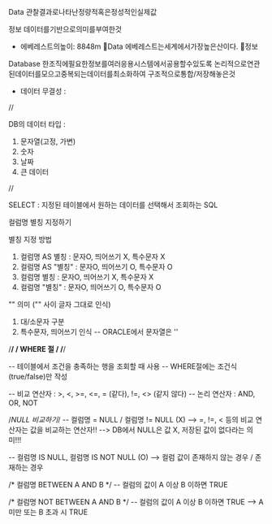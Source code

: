 Data
관찰결과로나타난정량적혹은정성적인실제값

정보
데이터를기반으로의미를부여한것

* 에베레스트의높이: 8848m  Data
에베레스트는세계에서가장높은산이다. 정보

Database
한조직에필요한정보를여러응용시스템에서공용할수있도록
논리적으로연관된데이터를모으고중복되는데이터를최소화하여
구조적으로통합/저장해놓은것

* 데이터 무결성 : 

//

DB의 데이터 타입 :
1. 문자열(고정, 가변)
2. 숫자
3. 날짜
4. 큰 데이터

//

SELECT : 지정된 테이블에서 원하는 데이터를 선택해서 조회하는 SQL

컬럼명 별칭 지정하기

별칭 지정 방법
1) 컬럼명 AS 별칭   : 문자O, 띄어쓰기 X, 특수문자 X
2) 컬럼명 AS "별칭" : 문자O, 띄어쓰기 O, 특수문자 O
3) 컬럼명 별칭      : 문자O, 띄어쓰기 X, 특수문자 X
4) 컬럼명 "별칭"    : 문자O, 띄어쓰기 O, 특수문자 O

"" 의미 ("" 사이 글자 그대로 인식)
1) 대/소문자 구분
2) 특수문자, 띄어쓰기 인식
-- ORACLE에서 문자열은 ''

/******************/
/**** WHERE 절 ****/
/******************/

-- 테이블에서 조건을 충족하는 행을 조회할 때 사용
-- WHERE절에는 조건식(true/false)만 작성

-- 비교 연산자 : >, <, >=, <=, = (같다), !=, <> (같지 않다)
-- 논리 연산자 : AND, OR, NOT

/*NULL 비교하기*/
--  컬럼명 = NULL  / 컬럼명 != NULL   (X)
--> =, !=, < 등의 비교 연산자는 값을 비교하는 연산자!!
--> DB에서 NULL은 값 X, 저장된 값이 없다라는 의미!!!

-- 컬럼명 IS NULL, 컬럼명 IS NOT NULL (O)
	--> 컬럼 값이 존재하지 않는 경우 / 존재하는 경우

/* 컬럼명 BETWEEN A AND B */
	-- 컬럼의 값이 A 이상 B 이하면 TRUE

/* 컬럼명 NOT BETWEEN A AND B */
	-- 컬럼의 값이 A 이상 B 이하면 TRUE
	--> A 미만 또는 B 초과 시 TRUE